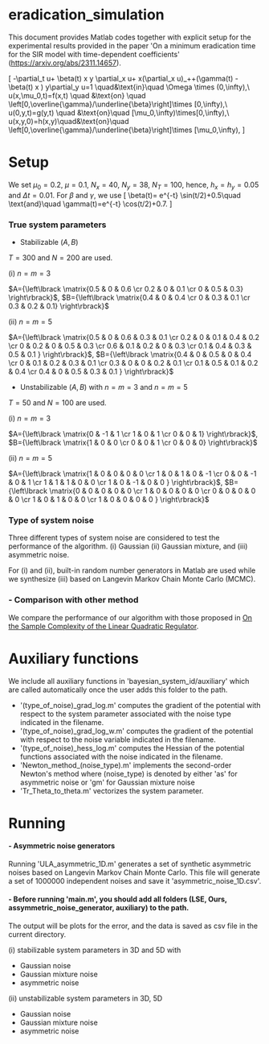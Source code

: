 # eradication_simulation

This document provides Matlab codes together with explicit setup for the experimental results provided in the paper 'On a minimum eradication time for the SIR model with time-dependent coefficients' (https://arxiv.org/abs/2311.14657).

\[
-\partial_t u+ \beta(t) x y \partial_x u+ x(\partial_x u)_++(\gamma(t) -\beta(t) x ) y\partial_y u=1 \quad&\text{in}\quad \Omega \times (0,\infty),\\
u(x,\mu_0,t)=f(x,t) \quad &\text{on} \quad \left[0,\overline{\gamma}/\underline{\beta}\right]\times [0,\infty),\\
u(0,y,t)=g(y,t) \quad &\text{on}\quad [\mu_0,\infty)\times[0,\infty),\\
u(x,y,0)=h(x,y)\quad&\text{on}\quad \left[0,\overline{\gamma}/\underline{\beta}\right]\times [\mu_0,\infty),
\]


# Setup

We set $\mu_0=0.2$, $\mu=0.1$, $N_x=40$, $N_y=38$, $N_T=100$, hence, $h_x=h_y=0.05$ and $\Delta t = 0.01$. For $\beta$ and $\gamma$, we use
\[
\beta(t)= e^{-t} \sin(t/2)+0.5\quad \text{and}\quad \gamma(t)=e^{-t} \cos(t/2)+0.7.
\]


### True system parameters

- Stabilizable $(A,B)$ 

$T=300$ and $N=200$ are used.

(i) $n=m=3$

$A={\left\lbrack \matrix{0.5 & 0 & 0.6 \cr 0.2 & 0 & 0.1 \cr 0 & 0.5 & 0.3} \right\rbrack}$, $B={\left\lbrack \matrix{0.4 & 0 & 0.4 \cr 0 & 0.3 & 0.1 \cr 0.3 & 0.2 & 0.1} \right\rbrack}$

(ii) $n=m=5$

$A={\left\lbrack \matrix{0.5 & 0 & 0.6 & 0.3 & 0.1 \cr 0.2 & 0 & 0.1 & 0.4 & 0.2  \cr 0 & 0.2 & 0 & 0.5 & 0.3 \cr 0.6 & 0.1 & 0.2 & 0 & 0.3 \cr 0.1 & 0.4 & 0.3 & 0.5 & 0.1 } \right\rbrack}$, 
$B={\left\lbrack \matrix{0.4 & 0 & 0.5 & 0 & 0.4 \cr 0 & 0.1 & 0.2 & 0.3 & 0.1  \cr 0.3 & 0 & 0 & 0.2 & 0.1 \cr 0.1 & 0.5 & 0.1 & 0.2 & 0.4 \cr 0.4 & 0 & 0.5 & 0.3 & 0.1 } \right\rbrack}$

- Unstabilizable $(A,B)$ with $n=m=3$ and $n=m=5$

$T=50$ and $N=100$ are used.

(i) $n=m=3$

$A={\left\lbrack \matrix{0 & -1  & 1 \cr 1 & 0 & 1 \cr 0 & 0 & 1} \right\rbrack}$, $B={\left\lbrack \matrix{1 & 0 & 0 \cr 0 & 0 & 1 \cr 0 & 0 & 0} \right\rbrack}$

(ii) $n=m=5$

$A={\left\lbrack \matrix{1 & 0 & 0 & 0 & 0 \cr 1 & 0 & 1 & 0 & -1  \cr 0 & 0 & -1 & 0 & 1 \cr 1 & 1 & 1 & 0 & 0 \cr 1 & 0 & -1 & 0 & 0 } \right\rbrack}$, 
$B={\left\lbrack \matrix{0 & 0 & 0 & 0 & 0 \cr 1 & 0 & 0 & 0 & 0  \cr 0 & 0 & 0 & 0 & 0 \cr 1 & 0 & 1 & 0 & 0 \cr 1 & 0 & 0 & 0 & 0 } \right\rbrack}$


### Type of system noise
Three different types of system noise are considered to test the performance of the algorithm.
(i) Gaussian
(ii) Gaussian mixture, and (iii) asymmetric noise.

For (i) and (ii), built-in random number generators in Matlab are used while we synthesize (iii) based on Langevin Markov Chain Monte Carlo (MCMC).

### - Comparison with other method
We compare the performance of our algorithm with those proposed in [On the Sample Complexity of the Linear Quadratic Regulator](
https://link.springer.com/article/10.1007/s10208-019-09426-y). 

# Auxiliary functions

We include all auxiliary functions in 'bayesian_system_id/auxiliary' which are called automatically once the user adds this folder to the path.

- '(type_of_noise)_grad_log.m' computes the gradient of the potential with respect to the system parameter 
 associated with the noise type indicated in the filename.
- '(type_of_noise)_grad_log_w.m' computes the gradient of the potential with respect to the noise variable indicated in the filename.
- '(type_of_noise)_hess_log.m' computes the Hessian of the potential functions associated with the noise indicated in the filename.
- 'Newton_method_(noise_type).m' implements the second-order Newton's method where (noise_type) is denoted by either 'as' for asymmetric noise or 'gm' for Gaussian mixture noise
- 'Tr_Theta_to_theta.m' vectorizes the system parameter.

# Running

#### - Asymmetric noise generators
Running 'ULA_asymmetric_1D.m' generates a set of synthetic asymmetric noises based on Langevin Markov Chain Monte Carlo. 
This file will generate a set of 1000000 independent noises and save it 'asymmetric_noise_1D.csv'. 

#### - Before running 'main.m', you should add all folders (LSE, Ours, assymmetric_noise_generator, auxiliary) to the path.
The output will be plots for the error, and the data is saved as csv file in the current directory.

(i) stabilizable system parameters in 3D and 5D with 
- Gaussian noise
- Gaussian mixture noise
- asymmetric noise

(ii) unstabilizable system parameters in 3D, 5D
- Gaussian noise
- Gaussian mixture noise
- asymmetric noise







